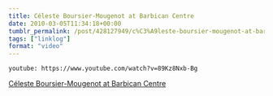 ```yaml
---
title: Céleste Boursier-Mougenot at Barbican Centre
date: 2010-03-05T11:34:18+00:00
tumblr_permalink: /post/428127949/c%C3%A9leste-boursier-mougenot-at-barbican-centre
tags: ["linklog"]
format: "video"
---
```


`youtube: https://www.youtube.com/watch?v=89Kz8Nxb-Bg`

[Céleste Boursier-Mougenot at Barbican Centre][1]

[1]: https://www.youtube.com/watch?v=89Kz8Nxb-Bg
